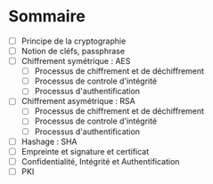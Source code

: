 # Sommaire 
- [ ] Principe de la cryptographie
- [ ]  Notion de cléfs, passphrase
- [ ] Chiffrement symétrique : AES
	- [ ] Processus de chiffrement et de déchiffrement
	- [ ] Processus de controle d'intégrité
	- [ ] Processus d'authentification
- [ ] Chiffrement asymétrique : RSA
	- [ ] Processus de chiffrement et de déchiffrement
	- [ ] Processus de controle d'intégrité
	- [ ] Processus d'authentification
- [ ] Hashage : SHA
- [ ] Empreinte et signature et certificat
- [ ] Confidentialité, Intégrité et Authentification
- [ ] PKI
